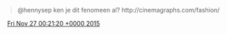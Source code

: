 > @hennysep ken je dit fenomeen al? http://cinemagraphs\.com/fashion/

<img src="../../media/tweet.ico" width="12" /> [Fri Nov 27 00:21:20 +0000 2015](https://twitter.com/DromerDenker/status/670034634143629313)